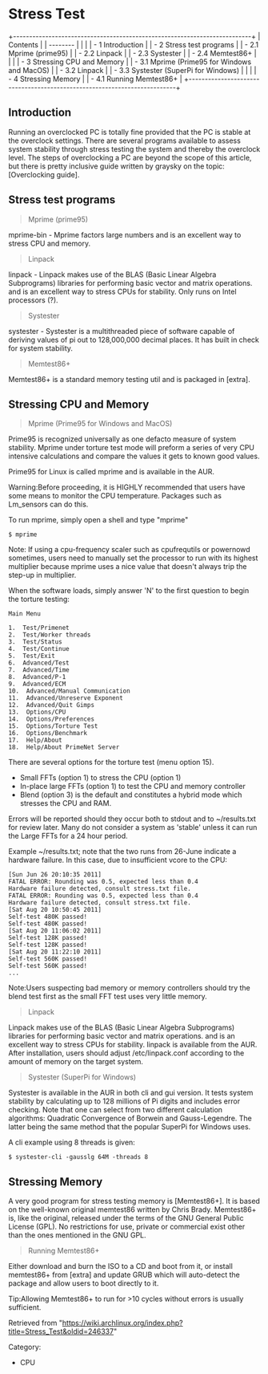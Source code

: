 Stress Test
===========

+--------------------------------------------------------------------------+
| Contents                                                                 |
| --------                                                                 |
|                                                                          |
| -   1 Introduction                                                       |
| -   2 Stress test programs                                               |
|     -   2.1 Mprime (prime95)                                             |
|     -   2.2 Linpack                                                      |
|     -   2.3 Systester                                                    |
|     -   2.4 Memtest86+                                                   |
|                                                                          |
| -   3 Stressing CPU and Memory                                           |
|     -   3.1 Mprime (Prime95 for Windows and MacOS)                       |
|     -   3.2 Linpack                                                      |
|     -   3.3 Systester (SuperPi for Windows)                              |
|                                                                          |
| -   4 Stressing Memory                                                   |
|     -   4.1 Running Memtest86+                                           |
+--------------------------------------------------------------------------+

Introduction
------------

Running an overclocked PC is totally fine provided that the PC is stable
at the overclock settings. There are several programs available to
assess system stability through stress testing the system and thereby
the overclock level. The steps of overclocking a PC are beyond the scope
of this article, but there is pretty inclusive guide written by graysky
on the topic: [Overclocking guide].

Stress test programs
--------------------

> Mprime (prime95)

mprime-bin - Mprime factors large numbers and is an excellent way to
stress CPU and memory.

> Linpack

linpack - Linpack makes use of the BLAS (Basic Linear Algebra
Subprograms) libraries for performing basic vector and matrix
operations. and is an excellent way to stress CPUs for stability. Only
runs on Intel processors (?).

> Systester

systester - Systester is a multithreaded piece of software capable of
deriving values of pi out to 128,000,000 decimal places. It has built in
check for system stability.

> Memtest86+

Memtest86+ is a standard memory testing util and is packaged in [extra].

Stressing CPU and Memory
------------------------

> Mprime (Prime95 for Windows and MacOS)

Prime95 is recognized universally as one defacto measure of system
stability. Mprime under torture test mode will preform a series of very
CPU intensive calculations and compare the values it gets to known good
values.

Prime95 for Linux is called mprime and is available in the AUR.

Warning:Before proceeding, it is HIGHLY recommended that users have some
means to monitor the CPU temperature. Packages such as Lm_sensors can do
this.

To run mprime, simply open a shell and type "mprime"

    $ mprime

Note: If using a cpu-frequency scaler such as cpufrequtils or powernowd
sometimes, users need to manually set the processor to run with its
highest multiplier because mprime uses a nice value that doesn't always
trip the step-up in multiplier.

When the software loads, simply answer 'N' to the first question to
begin the torture testing:

    Main Menu

    1.  Test/Primenet
    2.  Test/Worker threads
    3.  Test/Status
    4.  Test/Continue
    5.  Test/Exit
    6.  Advanced/Test
    7.  Advanced/Time
    8.  Advanced/P-1
    9.  Advanced/ECM
    10.  Advanced/Manual Communication
    11.  Advanced/Unreserve Exponent
    12.  Advanced/Quit Gimps
    13.  Options/CPU
    14.  Options/Preferences
    15.  Options/Torture Test
    16.  Options/Benchmark
    17.  Help/About
    18.  Help/About PrimeNet Server

There are several options for the torture test (menu option 15).

-   Small FFTs (option 1) to stress the CPU (option 1)
-   In-place large FFTs (option 1) to test the CPU and memory controller
-   Blend (option 3) is the default and constitutes a hybrid mode which
    stresses the CPU and RAM.

Errors will be reported should they occur both to stdout and to
~/results.txt for review later. Many do not consider a system as
'stable' unless it can run the Large FFTs for a 24 hour period.

Example ~/results.txt; note that the two runs from 26-June indicate a
hardware failure. In this case, due to insufficient vcore to the CPU:

    [Sun Jun 26 20:10:35 2011]
    FATAL ERROR: Rounding was 0.5, expected less than 0.4
    Hardware failure detected, consult stress.txt file.
    FATAL ERROR: Rounding was 0.5, expected less than 0.4
    Hardware failure detected, consult stress.txt file.
    [Sat Aug 20 10:50:45 2011]
    Self-test 480K passed!
    Self-test 480K passed!
    [Sat Aug 20 11:06:02 2011]
    Self-test 128K passed!
    Self-test 128K passed!
    [Sat Aug 20 11:22:10 2011]
    Self-test 560K passed!
    Self-test 560K passed!
    ...

Note:Users suspecting bad memory or memory controllers should try the
blend test first as the small FFT test uses very little memory.

> Linpack

Linpack makes use of the BLAS (Basic Linear Algebra Subprograms)
libraries for performing basic vector and matrix operations. and is an
excellent way to stress CPUs for stability. linpack is available from
the AUR. After installation, users should adjust /etc/linpack.conf
according to the amount of memory on the target system.

> Systester (SuperPi for Windows)

Systester is available in the AUR in both cli and gui version. It tests
system stability by calculating up to 128 millions of Pi digits and
includes error checking. Note that one can select from two different
calculation algorithms: Quadratic Convergence of Borwein and
Gauss-Legendre. The latter being the same method that the popular
SuperPi for Windows uses.

A cli example using 8 threads is given:

    $ systester-cli -gausslg 64M -threads 8

Stressing Memory
----------------

A very good program for stress testing memory is [Memtest86+]. It is
based on the well-known original memtest86 written by Chris Brady.
Memtest86+ is, like the original, released under the terms of the GNU
General Public License (GPL). No restrictions for use, private or
commercial exist other than the ones mentioned in the GNU GPL.

> Running Memtest86+

Either download and burn the ISO to a CD and boot from it, or install
memtest86+ from [extra] and update GRUB which will auto-detect the
package and allow users to boot directly to it.

Tip:Allowing Memtest86+ to run for >10 cycles without errors is usually
sufficient.

Retrieved from
"https://wiki.archlinux.org/index.php?title=Stress_Test&oldid=246337"

Category:

-   CPU
